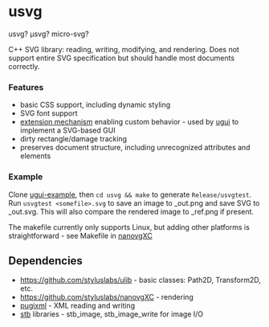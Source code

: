 # usvg #

usvg? μsvg? micro-svg?

C++ SVG library: reading, writing, modifying, and rendering.  Does not support entire SVG specification but should handle most documents correctly.

### Features ###

* basic CSS support, including dynamic styling
* SVG font support
* [extension mechanism](svgnode.h#L100) enabling custom behavior - used by [ugui](https://github.com/styluslabs/ugui) to implement a SVG-based GUI
* dirty rectangle/damage tracking
* preserves document structure, including unrecognized attributes and elements

### Example ###

Clone [ugui-example](https://github.com/styluslabs/ugui-example), then `cd usvg && make` to generate `Release/usvgtest`.  Run `usvgtest <somefile>.svg` to save an image to <somefile>_out.png and save SVG to <somefile>_out.svg.  This will also compare the rendered image to <somefile>_ref.png if present.

The makefile currently only supports Linux, but adding other platforms is straightforward - see Makefile in  [nanovgXC](https://github.com/styluslabs/nanovgXC)

## Dependencies ##

* https://github.com/styluslabs/ulib - basic classes: Path2D, Transform2D, etc.
* https://github.com/styluslabs/nanovgXC - rendering
* [pugixml](https://github.com/zeux/pugixml) - XML reading and writing
* [stb](https://github.com/nothings/stb) libraries - stb_image, stb_image_write for image I/O
